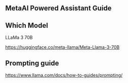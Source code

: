 ## MetaAI Powered Assistant Guide

## Which Model
LLaMa 3 70B

https://huggingface.co/meta-llama/Meta-Llama-3-70B

## Prompting guide
https://www.llama.com/docs/how-to-guides/prompting/